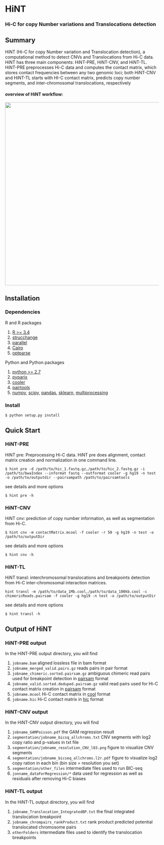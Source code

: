 # HiNT
### Hi-C for copy Number variations and Translocations detection

## Summary
HiNT (Hi-C for copy Number variation and Translocation detection), a computational method to detect CNVs and Translocations from Hi-C data. HiNT has three main components: HiNT-PRE, HiNT-CNV, and HiNT-TL. HiNT-PRE preprocesses Hi-C data and computes the contact matrix, which stores contact frequencies between any two genomic loci; both HiNT-CNV and HiNT-TL starts with HI-C contact matrix, predicts copy number segments, and inter-chromosomal translocations, respectively 

#### overview of HiNT workflow: 

<img src="https://github.com/suwangbio/HiNT/blob/master/images/HiNT_workflow.png" width="600">



## Installation

### Dependencies
R and R packages

1. [R >= 3.4](https://www.r-project.org/)
2. [strucchange](https://cran.r-project.org/web/packages/strucchange/index.html) 
3. [parallel](https://www.rdocumentation.org/packages/parallel/versions/3.4.1)
4. [Cairo](https://cran.r-project.org/web/packages/Cairo/index.html)
5. [optparse](https://cran.r-project.org/web/packages/optparse/index.html)


Python and Python packages

1. [python >= 2.7](https://www.python.org/)
2. [pyparix](https://github.com/4dn-dcic/pairix#pypairix)
3. [cooler](https://github.com/mirnylab/cooler)
4. [pairtools](https://github.com/mirnylab/pairtools)
5. [numpy](https://www.scipy.org/install.html), [scipy](https://www.scipy.org/install.html), [pandas](https://pandas.pydata.org/), [sklearn](https://scikit-learn.org/stable/install.html), [multiprocessing](https://pypi.org/project/multiprocess/)

### Install
```$ python setup.py install ```


## Quick Start
### HiNT-PRE
HiNT pre: Preprocessing Hi-C data. HiNT pre does alignment, contact matrix creation and normalization in one command line.

```$ hint pre -d /path/to/hic_1.fastq.gz,/path/to/hic_2.fastq.gz -i /path/to/bwaIndex --informat fastq --outformat cooler -g hg19 -n test -o /path/to/outputdir --pairsampath /path/to/pairsamtools```

see details and more options

```$ hint pre -h ```

### HiNT-CNV
HiNT cnv: prediction of copy number information, as well as segmentation from Hi-C.

```$ hint cnv -m contactMatrix.mcool -f cooler -r 50 -g hg19 -n test -o /path/to/outputDir```

see details and more options

```$ hint cnv -h ```

### HiNT-TL
HiNT transl: interchromosomal translocations and breakpoints detection from
Hi-C inter-chromosomal interaction matrices.

```hint transl -m /path/to/data_1Mb.cool,/path/to/data_100kb.cool -c chimericReads.pairsam -f cooler -g hg19 -n test -o /path/to/outputDir```

see details and more options

```$ hint transl -h ```

## Output of HiNT
### HiNT-PRE output
In the HiNT-PRE output directory, you will find

1. ```jobname.bam``` aligned lossless file in bam format
2. ```jobname_merged_valid.pairs.gz``` reads pairs in pair format
3. ```jobname_chimeric.sorted.pairsam.gz``` ambiguous chimeric read pairs used for breakpoint detection in [pairsam](https://github.com/mirnylab/pairtools) format
4. ```jobname_valid.sorted.deduped.pairsam.gz``` valid read pairs used for Hi-C contact matrix creation in [pairsam](https://github.com/mirnylab/pairtools) format
5. ```jobname.mcool``` Hi-C contact matrix in [cool](https://github.com/mirnylab/cooler) format
6. ```jobname.hic``` Hi-C contact matrix in [hic](https://github.com/aidenlab/juicer) format

### HiNT-CNV output
In the HiNT-CNV output directory, you will find

1. ```jobname_GAMPoisson.pdf``` the GAM regression result
2. ```segmentation/jobname_bicsq_allchroms.txt``` CNV segments with log2 copy ratio and p-values in txt file
3. ```segmentation/jobname_resolution_CNV_l03.png``` figure to visualize CNV segments
4. ```segmentation/jobname_bicseq_allchroms.l2r.pdf``` figure to visualize log2 copy ration in each bin (bin size = resolution you set)
5. ```segmentation/other_files``` intermediate files used to run BIC-seq
6. ```jonname_dataForRegression/*``` data used for regression as well as residuals after removing Hi-C biases

### HiNT-TL output
In the HiNT-TL output directory, you will find

1. ```jobname_Translocation_IntegratedBP.txt``` the final integrated translocation breakpoint
2. ```jobname_chrompairs_rankProduct.txt``` rank product predicted potential translocated chromosome pairs
3. ```otherFolders``` intermediate files used to identify the translocation breakpoints
